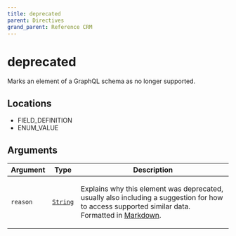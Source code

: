 ```yaml
---
title: deprecated
parent: Directives
grand_parent: Reference CRM
---
```


# deprecated

Marks an element of a GraphQL schema as no longer supported.

<h2 id="locations">Locations</h2>

<ul>

  <li>FIELD_DEFINITION</li>

  <li>ENUM_VALUE</li>

</ul>

## Arguments

<table class="arguments">
  <thead>
  <tr>
    <th>Argument</th>
    <th>Type</th>
    <th>Description</th>
  </tr>
  </thead>
  <tbody>

  <tr>
  <td><code class="anchored">reason</code></td>
  <td>
    <code><a href="/docs/reference_crm/scalar/string">String</a></code>
  </td>
  <td>
    <p>Explains why this element was deprecated, usually also including a suggestion for how to access supported similar data. Formatted in <a href="https://daringfireball.net/projects/markdown/">Markdown</a>.</p>
   </td>
  </tr>

  </tbody>
</table>

